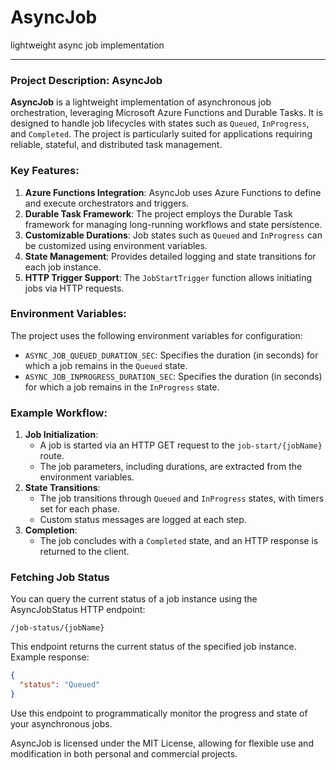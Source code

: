 # AsyncJob
lightweight async job implementation

---

### Project Description: AsyncJob

**AsyncJob** is a lightweight implementation of asynchronous job orchestration, leveraging Microsoft Azure Functions and Durable Tasks. It is designed to handle job lifecycles with states such as `Queued`, `InProgress`, and `Completed`. The project is particularly suited for applications requiring reliable, stateful, and distributed task management.

### Key Features:
1. **Azure Functions Integration**: AsyncJob uses Azure Functions to define and execute orchestrators and triggers.
2. **Durable Task Framework**: The project employs the Durable Task framework for managing long-running workflows and state persistence.
3. **Customizable Durations**: Job states such as `Queued` and `InProgress` can be customized using environment variables.
4. **State Management**: Provides detailed logging and state transitions for each job instance.
5. **HTTP Trigger Support**: The `JobStartTrigger` function allows initiating jobs via HTTP requests.

### Environment Variables:
The project uses the following environment variables for configuration:
- `ASYNC_JOB_QUEUED_DURATION_SEC`: Specifies the duration (in seconds) for which a job remains in the `Queued` state.
- `ASYNC_JOB_INPROGRESS_DURATION_SEC`: Specifies the duration (in seconds) for which a job remains in the `InProgress` state.

### Example Workflow:
1. **Job Initialization**:
   - A job is started via an HTTP GET request to the `job-start/{jobName}` route.
   - The job parameters, including durations, are extracted from the environment variables.
2. **State Transitions**:
   - The job transitions through `Queued` and `InProgress` states, with timers set for each phase.
   - Custom status messages are logged at each step.
3. **Completion**:
   - The job concludes with a `Completed` state, and an HTTP response is returned to the client.

### Fetching Job Status

You can query the current status of a job instance using the AsyncJobStatus HTTP endpoint:

```http
/job-status/{jobName}
```

This endpoint returns the current status of the specified job instance. Example response:

```json
{
  "status": "Queued"
}
```

Use this endpoint to programmatically monitor the progress and state of your asynchronous jobs.

AsyncJob is licensed under the MIT License, allowing for flexible use and modification in both personal and commercial projects.